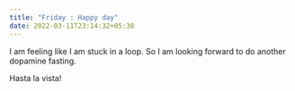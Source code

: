 ```yaml
---
title: "Friday : Happy day"
date: 2022-03-11T23:14:32+05:30
---
```


I am feeling like I am stuck in a loop. So I am looking forward to do another dopamine fasting. 

Hasta la vista!